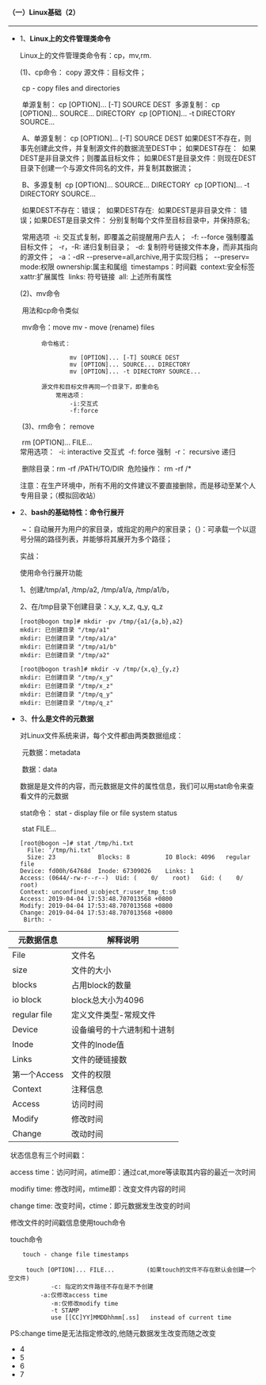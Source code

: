 #### （一）Linux基础（2）

***

- 1、**Linux上的文件管理类命令**

  Linux上的文件管理类命令有：cp，mv,rm.

   (1)、cp命令： copy
              源文件：目标文件；

  ​			cp - copy files and directories

  ​		单源复制： cp [OPTION]... [-T] SOURCE DEST
  ​       	 多源复制： cp [OPTION]... SOURCE... DIRECTORY
  ​		                    cp [OPTION]... -t DIRECTORY SOURCE...

  ​      A、单源复制： cp [OPTION]... [-T] SOURCE DEST
  ​                     如果DEST不存在，则事先创建此文件，并复制源文件的数据流至DEST中；
  ​                     如果DEST存在：
  ​                     如果DEST是非目录文件；则覆盖目标文件；
  ​                     如果DEST是目录文件：则现在DEST目录下创建一个与源文件同名的文件，并复制其数据流；

  ​      B、多源复制
  ​                      cp [OPTION]... SOURCE... DIRECTORY
  ​                      cp [OPTION]... -t DIRECTORY SOURCE...

  ​                    如果DEST不存在：错误；
  ​                    如果DEST存在:
  ​                         如果DEST是非目录文件： 错误；
  ​                         如果DEST是目录文件： 分别复制每个文件至目标目录中，并保持原名;

  ​        常用选项
  ​             -i: 交互式复制，即覆盖之前提醒用户去人；
  ​             -f: --force 强制覆盖目标文件； 
  ​             -r，-R: 递归复制目录；
  ​             -d: 复制符号链接文件本身，而非其指向的源文件；
  ​             -a：-dR --preserve=all,archive,用于实现归档；
  ​             --preserv=
  ​                   mode:权限
  ​                   ownership:属主和属组
  ​                   timestamps：时间戳
  ​                   context:安全标签
  ​                   xattr:扩展属性
  ​                   links: 符号链接
  ​                   all: 上述所有属性

     (2)、mv命令

  ​		用法和cp命令类似

  ​		mv命令：move   mv - move (rename) files

     		命令格式：

     				mv [OPTION]... [-T] SOURCE DEST
     				mv [OPTION]... SOURCE... DIRECTORY
     				mv [OPTION]... -t DIRECTORY SOURCE...

    		源文件和目标文件再同一个目录下，即重命名
         		常用选项：
             		-i:交互式
             		-f:force

  ​    (3)、rm命令： remove

  ​                         rm [OPTION]... FILE...
  ​       
  ​       常用选项：
  ​          -i: interactive 交互式
  ​          -f: force  强制
  ​          -r： recursive 递归

  ​          删除目录：rm -rf /PATH/TO/DIR
  ​               危险操作： rm -rf /*

  ​          注意：在生产环境中，所有不用的文件建议不要直接删除，而是移动至某个人专用目录；（模拟回收站）

  

- 2、**bash的基础特性：命令行展开**

  ​      ~：自动展开为用户的家目录，或指定的用户的家目录；
  ​      {}：可承载一个以逗号分隔的路径列表，并能够将其展开为多个路径；

  

  实战：

  使用命令行展开功能

  1、创建/tmp/a1, /tmp/a2, /tmp/a1/a, /tmp/a1/b，

  2、在/tmp目录下创建目录：x_y, x_z, q_y, q_z

  ```
  [root@bogon tmp]# mkdir -pv /tmp/{a1/{a,b},a2}
  mkdir: 已创建目录 "/tmp/a1"
  mkdir: 已创建目录 "/tmp/a1/a"
  mkdir: 已创建目录 "/tmp/a1/b"
  mkdir: 已创建目录 "/tmp/a2"
  ```

  ```
  [root@bogon trash]# mkdir -v /tmp/{x,q}_{y,z}
  mkdir: 已创建目录 "/tmp/x_y"
  mkdir: 已创建目录 "/tmp/x_z"
  mkdir: 已创建目录 "/tmp/q_y"
  mkdir: 已创建目录 "/tmp/q_z"
  ```

  

- 3、**什么是文件的元数据**

  对Linux文件系统来讲，每个文件都由两类数据组成：

  ​         元数据：metadata

  ​         数据：data

  数据是是文件的内容，而元数据是文件的属性信息，我们可以用stat命令来查看文件的元数据

  stat命令：
           stat - display file or file system status

  ​         stat FILE...

  ```
  [root@bogon ~]# stat /tmp/hi.txt 
    File: ‘/tmp/hi.txt’
    Size: 23        	Blocks: 8          IO Block: 4096   regular file
  Device: fd00h/64768d	Inode: 67309026    Links: 1
  Access: (0644/-rw-r--r--)  Uid: (    0/    root)   Gid: (    0/    root)
  Context: unconfined_u:object_r:user_tmp_t:s0
  Access: 2019-04-04 17:53:48.707013568 +0800
  Modify: 2019-04-04 17:53:48.707013568 +0800
  Change: 2019-04-04 17:53:48.707013568 +0800
   Birth: -
  ```

| 元数据信息   | 解释说明                   |
| ------------ | -------------------------- |
| File         | 文件名                     |
| size         | 文件的大小                 |
| blocks       | 占用block的数量            |
| io block     | block总大小为4096          |
| regular file | 定义文件类型-常规文件      |
| Device       | 设备编号的十六进制和十进制 |
| Inode        | 文件的Inode值              |
| Links        | 文件的硬链接数             |
| 第一个Access | 文件的权限                 |
| Context      | 注释信息                   |
| Access       | 访问时间                   |
| Modify       | 修改时间                   |
| Change       | 改动时间                   |

​		状态信息有三个时间戳：

​                access time：访问时间，atime即：通过cat,more等读取其内容的最近一次时间

​                modifiy time: 修改时间，mtime即：改变文件内容的时间

​                change time: 改变时间，ctime：即元数据发生改变的时间

​		修改文件的时间戳信息使用touch命令

​		touch命令

   		touch - change file timestamps   

  		 touch [OPTION]... FILE...         (如果touch的文件不存在默认会创建一个空文件)
        		-c: 指定的文件路径不存在是不予创建
       		 -a:仅修改access time
        		-m:仅修改modify time
        		-t STAMP
          		use [[CC]YY]MMDDhhmm[.ss]   instead of current time

​                PS:change time是无法指定修改的,他随元数据发生改变而随之改变



- 4
- 5
- 6
- 7